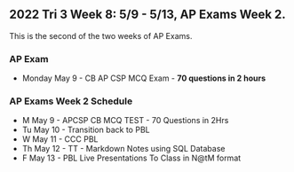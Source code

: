 ## 2022 Tri 3 Week 8: 5/9 - 5/13, AP Exams Week 2.
This is the second of the two weeks of AP Exams.
### AP Exam
*  Monday May 9 - CB AP CSP MCQ Exam - **70 questions in 2 hours** 

###  AP Exams Week 2 Schedule 
* M May 9 - APCSP CB MCQ TEST - 70 Questions in 2Hrs
* Tu May 10 - Transition back to PBL
* W May 11 -  CCC PBL
* Th May 12 - TT - Markdown Notes using SQL Database
* F May 13 - PBL Live Presentations To Class in N@tM format
